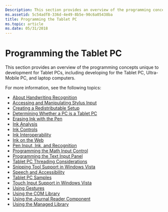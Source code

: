 ```yaml
---
Description: This section provides an overview of the programming concepts unique to development for Tablet PCs, including developing for the Tablet PC, Ultra-Mobile PC, and laptop computers.
ms.assetid: 5c54adf8-336d-4e49-8b5e-90c6a05438ba
title: Programming the Tablet PC
ms.topic: article
ms.date: 05/31/2018
---
```


# Programming the Tablet PC

This section provides an overview of the programming concepts unique to development for Tablet PCs, including developing for the Tablet PC, Ultra-Mobile PC, and laptop computers.

For more information, see the following topics:

-   [About Handwriting Recognition](about-handwriting-recognition.md)
-   [Accessing and Manipulating Stylus Input](accessing-and-manipulating-stylus-input.md)
-   [Creating a Redistributable Setup](creating-a-redistributable-setup.md)
-   [Determining Whether a PC is a Tablet PC](determining-whether-a-pc-is-a-tablet-pc.md)
-   [Erasing Ink with the Pen](erasing-ink-with-the-pen.md)
-   [Ink Analysis](ink-analysis.md)
-   [Ink Controls](ink-controls.md)
-   [Ink Interoperability](ink-interoperability.md)
-   [Ink on the Web](ink-on-the-web.md)
-   [Pen Input, Ink, and Recognition](pen-input--ink--and-recognition.md)
-   [Programming the Math Input Control](programming-the-math-input-control.md)
-   [Programming the Text Input Panel](programming-the-text-input-panel.md)
-   [Tablet PC Threading Considerations](tablet-pc-threading-considerations.md)
-   [Snipping Tool Support in Windows Vista](snipping-tool-support-in-windows-vista.md)
-   [Speech and Accessibility](speech-and-accessibility.md)
-   [Tablet PC Samples](mobile-pc-and-tablet-pc-samples.md)
-   [Touch Input Support in Windows Vista](touch-input-support-in-windows-vista.md)
-   [Using Gestures](using-gestures.md)
-   [Using the COM Library](using-the-com-library.md)
-   [Using the Journal Reader Component](using-the-journal-reader-component.md)
-   [Using the Managed Library](using-the-managed-library.md)

 

 




